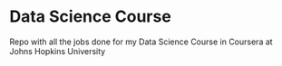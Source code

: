 # Data Science Course
Repo with all the jobs done for my Data Science Course in Coursera at Johns Hopkins University
